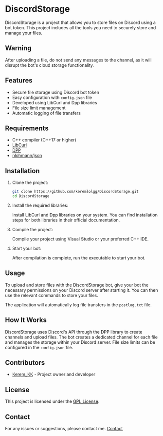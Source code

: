 # DiscordStorage

DiscordStorage is a project that allows you to store files on Discord using a bot token. This project includes all the tools you need to securely store and manage your files.

## Warning

After uploading a file, do not send any messages to the channel, as it will disrupt the bot's cloud storage functionality.

## Features

- Secure file storage using Discord bot token
- Easy configuration with `config.json` file
- Developed using LibCurl and Dpp libraries
- File size limit management
- Automatic logging of file transfers

## Requirements

- C++ compiler (C++17 or higher)
- [LibCurl](https://curl.se/libcurl/)
- [DPP](https://dpp.dev/)
- [nlohmann/json](https://github.com/nlohmann/json)

## Installation

1. Clone the project:

    ```bash
    git clone https://github.com/keremlolgg/DiscordStorage.git
    cd DiscordStorage
    ```

2. Install the required libraries:

    Install LibCurl and Dpp libraries on your system. You can find installation steps for both libraries in their official documentation.

3. Compile the project:

    Compile your project using Visual Studio or your preferred C++ IDE.

4. Start your bot:

    After compilation is complete, run the executable to start your bot.

## Usage

To upload and store files with the DiscordStorage bot, give your bot the necessary permissions on your Discord server after starting it. You can then use the relevant commands to store your files.

The application will automatically log file transfers in the `postlog.txt` file.

## How It Works

DiscordStorage uses Discord's API through the DPP library to create channels and upload files. The bot creates a dedicated channel for each file and manages the storage within your Discord server. File size limits can be configured in the `config.json` file.

## Contributors

- [Kerem_KK](https://github.com/keremlolgg) - Project owner and developer

## License

This project is licensed under the [GPL License](LICENSE).

## Contact

For any issues or suggestions, please contact me. [Contact](https://keremkk.glitch.me/contact)
